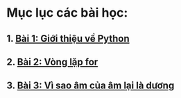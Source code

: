 # Mục lục các bài học:

## 1. [Bài 1: Giới thiệu về  Python](tutorial/1.md)
## 2. [Bài 2: Vòng lặp for](tutorial/2.md)
## 3. [Bài 3: Vì sao âm của âm lại là dương](tutorial/3.md)